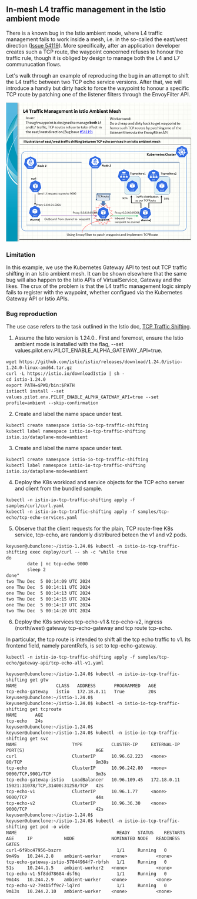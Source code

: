 ## In-mesh L4 traffic management in the Istio ambient mode

There is a known bug in the Istio ambient mode, where L4 traffic management fails to work inside a mesh, i.e. in the so-called the east/west direction ([Issue 54119](https://github.com/istio/istio/issues/54119)). More specifically, after an application developer creates such a TCP route, the waypoint concerned refuses to honour the traffic rule, though it is obliged by design to manage both the L4 and L7 communucation flows. 

Let's walk through an example of reproducing the bug in an attempt to shift the L4 traffic between two TCP echo service versions. After that, we will introduce a handly but dirty hack to force the waypoint to honour a specific TCP route by patching one of the listener filters through the EnvoyFilter API.

![L4 Traffic Management in Istio Ambient Mesh](Istio_ambient_east-west_L4.png)

### Limitation

In this example, we use the Kubernetes Gateway API to test out TCP traffic shifting in an Istio ambient mesh. It can be shown elsewhere that the same bug will also happen to the Istio APIs of VirtualService, Gateway and the likes. The crux of the problem is that the L4 traffic management logic simply fails to register with the waypoint, whether configued via the Kubernetes Gateway API or Istio APIs.

### Bug reproduction

The use case refers to the task outlined in the Istio doc, [TCP Traffic Shifting](https://istio.io/latest/docs/tasks/traffic-management/tcp-traffic-shifting/). 

1. Assume the Isto version is 1.24.0.. First and foremost, ensure the Istio ambient mode is installed with the flag, --set values.pilot.env.PILOT_ENABLE_ALPHA_GATEWAY_API=true.
```
wget https://github.com/istio/istio/releases/download/1.24.0/istio-1.24.0-linux-amd64.tar.gz
curl -L https://istio.io/downloadIstio | sh -
cd istio-1.24.0
export PATH=$PWD/bin:$PATH
istioctl install --set values.pilot.env.PILOT_ENABLE_ALPHA_GATEWAY_API=true --set profile=ambient --skip-confirmation
```

2. Create and label the name space under test.
```
kubectl create namespace istio-io-tcp-traffic-shifting
kubectl label namespace istio-io-tcp-traffic-shifting istio.io/dataplane-mode=ambient
```

3. Create and label the name space under test.
```
kubectl create namespace istio-io-tcp-traffic-shifting
kubectl label namespace istio-io-tcp-traffic-shifting istio.io/dataplane-mode=ambient
```

4. Deploy the K8s workload and service objects for the TCP echo server and client from the bundled sample.
```
kubectl -n istio-io-tcp-traffic-shifting apply -f samples/curl/curl.yaml
kubectl -n istio-io-tcp-traffic-shifting apply -f samples/tcp-echo/tcp-echo-services.yaml
```

5. Observe that the client requests for the plain, TCP route-free K8s service, tcp-echo, are randomly distribured beteen the v1 and v2 pods.
```
keyuser@ubunclone:~/istio-1.24.0$ kubectl -n istio-io-tcp-traffic-shifting exec deploy/curl -- sh -c "while true
do
        date | nc tcp-echo 9000
        sleep 2
done"
two Thu Dec  5 00:14:09 UTC 2024
one Thu Dec  5 00:14:11 UTC 2024
one Thu Dec  5 00:14:13 UTC 2024
two Thu Dec  5 00:14:15 UTC 2024
one Thu Dec  5 00:14:17 UTC 2024
two Thu Dec  5 00:14:20 UTC 2024
```

6. Deploy the K8s services tcp-echo-v1 & tcp-echo-v2, ingress (north/west) gateway tcp-echo-gateway and tcp route tcp-echo.

In particular, the tcp route is intended to shift all the tcp echo traffic to v1. Its frontend field, namely parentRefs, is set to tcp-echo-gateway.
```
kubectl -n istio-io-tcp-traffic-shifting apply -f samples/tcp-echo/gateway-api/tcp-echo-all-v1.yaml
```
```
keyuser@ubunclone:~/istio-1.24.0$ kubectl -n istio-io-tcp-traffic-shifting get gtw
NAME               CLASS   ADDRESS       PROGRAMMED   AGE
tcp-echo-gateway   istio   172.18.0.11   True         20s
keyuser@ubunclone:~/istio-1.24.0$
keyuser@ubunclone:~/istio-1.24.0$ kubectl -n istio-io-tcp-traffic-shifting get tcproute
NAME       AGE
tcp-echo   24s
keyuser@ubunclone:~/istio-1.24.0$
keyuser@ubunclone:~/istio-1.24.0$ kubectl -n istio-io-tcp-traffic-shifting get svc
NAME                     TYPE           CLUSTER-IP     EXTERNAL-IP   PORT(S)                           AGE
curl                     ClusterIP      10.96.62.223   <none>        80/TCP                            9m38s
tcp-echo                 ClusterIP      10.96.242.80   <none>        9000/TCP,9001/TCP                 9m3s
tcp-echo-gateway-istio   LoadBalancer   10.96.109.45   172.18.0.11   15021:31078/TCP,31400:31258/TCP   42s
tcp-echo-v1              ClusterIP      10.96.1.77     <none>        9000/TCP                          44s
tcp-echo-v2              ClusterIP      10.96.36.30    <none>        9000/TCP                          42s
keyuser@ubunclone:~/istio-1.24.0$
keyuser@ubunclone:~/istio-1.24.0$ kubectl -n istio-io-tcp-traffic-shifting get pod -o wide
NAME                                      READY   STATUS    RESTARTS   AGE     IP            NODE              NOMINATED NODE   READINESS GATES
curl-6f9bc47956-bszrn                     1/1     Running   0          9m49s   10.244.2.8    ambient-worker    <none>           <none>
tcp-echo-gateway-istio-57844964f7-rbfsh   1/1     Running   0          51s     10.244.1.5    ambient-worker2   <none>           <none>
tcp-echo-v1-5f8dd78684-dsf6q              1/1     Running   0          9m14s   10.244.2.9    ambient-worker    <none>           <none>
tcp-echo-v2-794b5ff9c7-lq7rd              1/1     Running   0          9m13s   10.244.2.10   ambient-worker    <none>           <none>
```
